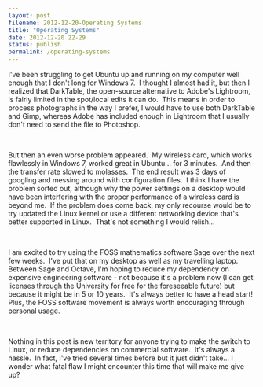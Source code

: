 ```yaml
---
layout: post
filename: 2012-12-20-Operating Systems
title: "Operating Systems"
date: 2012-12-20 22-29
status: publish
permalink: /operating-systems
---
```

I've been struggling to get Ubuntu up and running on my computer well enough that I don't long for Windows 7.  I thought I almost had it, but then I realized that DarkTable, the open-source alternative to Adobe's Lightroom, is fairly limited in the spot/local edits it can do.  This means in order to process photographs in the way I prefer, I would have to use both DarkTable and Gimp, whereas Adobe has included enough in Lightroom that I usually don't need to send the file to Photoshop.

&nbsp;

But then an even worse problem appeared.  My wireless card, which works flawlessly in Windows 7, worked great in Ubuntu... for 3 minutes.  And then the transfer rate slowed to molasses.  The end result was 3 days of googling and messing around with configuration files.  I think I have the problem sorted out, although why the power settings on a desktop would have been interfering with the proper performance of a wireless card is beyond me.  If the problem does come back, my only recourse would be to try updated the Linux kernel or use a different networking device that's better supported in Linux.  That's not something I would relish...

&nbsp;

I am excited to try using the FOSS mathematics software Sage over the next few weeks.  I've put that on my desktop as well as my travelling laptop.  Between Sage and Octave, I'm hoping to reduce my dependency on expensive engineering software - not because it's a problem now (I can get licenses through the University for free for the foreseeable future) but because it might be in 5 or 10 years.  It's always better to have a head start!  Plus, the FOSS software movement is always worth encouraging through personal usage.

&nbsp;

Nothing in this post is new territory for anyone trying to make the switch to Linux, or reduce dependencies on commercial software.  It's always a hassle.  In fact, I've tried several times before but it just didn't take... I wonder what fatal flaw I might encounter this time that will make me give up?